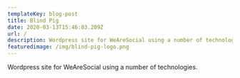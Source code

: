 ```yaml
---
templateKey: blog-post
title: Blind Pig
date: 2020-03-13T15:46:03.209Z
url: /
description: Wordpress site for WeAreSocial using a number of technologies.
featuredimage: /img/blind-pig-logo.png
---
```


Wordpress site for WeAreSocial using a number of technologies.
